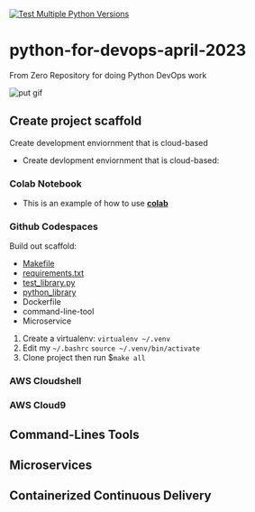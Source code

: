 [![Test Multiple Python Versions](https://github.com/beartraphh/python-for-devops-april-2023/actions/workflows/main.yml/badge.svg)](https://github.com/beartraphh/python-for-devops-april-2023/actions/workflows/main.yml)
# python-for-devops-april-2023
From Zero Repository for doing Python DevOps work

![put gif](https://)

## Create project scaffold

Create development enviornment that is cloud-based

* Create devlopment enviornment that is cloud-based: 
### Colab Notebook

* This is an example of how to use **[colab](https://github.com/beartraphh/python-for-devops-april-2023/blob/main/getting_started_python.ipynb)**

### Github Codespaces

Build out scaffold:

* [Makefile](https://github.com/beartraphh/python-for-devops-april-2023/blob/main/Makefile)
* [requirements.txt](https://github.com/beartraphh/python-for-devops-april-2023/blob/main/requirements.txt)
* [test_library.py](https://github.com/beartraphh/python-for-devops-april-2023/blob/main/test_devopslib.py)
* [python_library](https://github.com/beartraphh/python-for-devops-april-2023/tree/main/devopslib)
* Dockerfile
* command-line-tool
* Microservice

1. Create a virtualenv: `virtualenv ~/.venv`
2. Edit my `~/.bashrc` `source ~/.venv/bin/activate`
3. Clone project then run $`make all`


### AWS Cloudshell
### AWS Cloud9

## Command-Lines Tools

## Microservices


## Containerized Continuous Delivery
